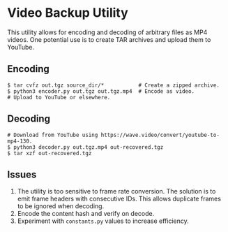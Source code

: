 # Video Backup Utility

This utility allows for encoding and decoding of arbitrary files as MP4 videos. One potential use is to create TAR archives and upload them to YouTube.

## Encoding

```
$ tar cvfz out.tgz source_dir/*           # Create a zipped archive.
$ python3 encoder.py out.tgz out.tgz.mp4  # Encode as video.
# Upload to YouTube or elsewhere.
```

## Decoding

```
# Download from YouTube using https://wave.video/convert/youtube-to-mp4-130.
$ python3 decoder.py out.tgz.mp4 out-recovered.tgz
$ tar xzf out-recovered.tgz
```

## Issues

1. The utility is too sensitive to frame rate conversion. The solution is to emit frame headers with consecutive IDs. This allows duplicate frames to be ignored when decoding.
2. Encode the content hash and verify on decode.
3. Experiment with `constants.py` values to increase efficiency.

